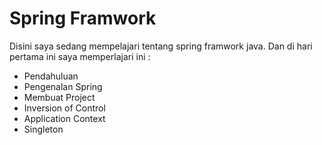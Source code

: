 # Spring Framwork

Disini saya sedang mempelajari tentang spring framwork java.
Dan di hari pertama ini saya memperlajari ini :
 - Pendahuluan
 - Pengenalan Spring
 - Membuat Project
 - Inversion of Control
 - Application Context
 - Singleton
